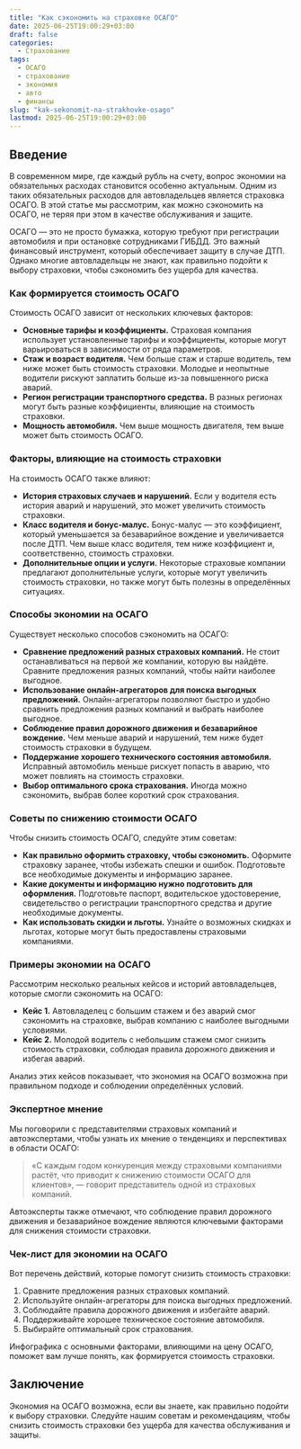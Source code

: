 ```yaml
---
title: "Как сэкономить на страховке ОСАГО"
date: 2025-06-25T19:00:29+03:00
draft: false
categories:
  - Страхование
tags:
  - ОСАГО
  - страхование
  - экономия
  - авто
  - финансы
slug: "kak-sekonomit-na-strakhovke-osago"
lastmod: 2025-06-25T19:00:29+03:00
---
```




## Введение

В современном мире, где каждый рубль на счету, вопрос экономии на обязательных расходах становится особенно актуальным. Одним из таких обязательных расходов для автовладельцев является страховка ОСАГО. В этой статье мы рассмотрим, как можно сэкономить на ОСАГО, не теряя при этом в качестве обслуживания и защите.

 ОСАГО — это не просто бумажка, которую требуют при регистрации автомобиля и при остановке сотрудниками ГИБДД. Это важный финансовый инструмент, который обеспечивает защиту в случае ДТП. Однако многие автовладельцы не знают, как правильно подойти к выбору страховки, чтобы сэкономить без ущерба для качества.



### Как формируется стоимость ОСАГО

Стоимость ОСАГО зависит от нескольких ключевых факторов:

- **Основные тарифы и коэффициенты.** Страховая компания использует установленные тарифы и коэффициенты, которые могут варьироваться в зависимости от ряда параметров.
- **Стаж и возраст водителя.** Чем больше стаж и старше водитель, тем ниже может быть стоимость страховки. Молодые и неопытные водители рискуют заплатить больше из-за повышенного риска аварий.
- **Регион регистрации транспортного средства.** В разных регионах могут быть разные коэффициенты, влияющие на стоимость страховки.
- **Мощность автомобиля.** Чем выше мощность двигателя, тем выше может быть стоимость ОСАГО.



### Факторы, влияющие на стоимость страховки

На стоимость ОСАГО также влияют:

- **История страховых случаев и нарушений.** Если у водителя есть история аварий и нарушений, это может увеличить стоимость страховки.
- **Класс водителя и бонус-малус.** Бонус-малус — это коэффициент, который уменьшается за безаварийное вождение и увеличивается после ДТП. Чем выше класс водителя, тем ниже коэффициент и, соответственно, стоимость страховки.
- **Дополнительные опции и услуги.** Некоторые страховые компании предлагают дополнительные услуги, которые могут увеличить стоимость страховки, но также могут быть полезны в определённых ситуациях.



### Способы экономии на ОСАГО

Существует несколько способов сэкономить на ОСАГО:

- **Сравнение предложений разных страховых компаний.** Не стоит останавливаться на первой же компании, которую вы найдёте. Сравните предложения разных компаний, чтобы найти наиболее выгодное.
- **Использование онлайн-агрегаторов для поиска выгодных предложений.** Онлайн-агрегаторы позволяют быстро и удобно сравнить предложения разных компаний и выбрать наиболее выгодное.
- **Соблюдение правил дорожного движения и безаварийное вождение.** Чем меньше аварий и нарушений, тем ниже будет стоимость страховки в будущем.
- **Поддержание хорошего технического состояния автомобиля.** Исправный автомобиль меньше рискует попасть в аварию, что может повлиять на стоимость страховки.
- **Выбор оптимального срока страхования.** Иногда можно сэкономить, выбрав более короткий срок страхования.



### Советы по снижению стоимости ОСАГО

Чтобы снизить стоимость ОСАГО, следуйте этим советам:

- **Как правильно оформить страховку, чтобы сэкономить.** Оформите страховку заранее, чтобы избежать спешки и ошибок. Подготовьте все необходимые документы и информацию заранее.
- **Какие документы и информацию нужно подготовить для оформления.** Подготовьте паспорт, водительское удостоверение, свидетельство о регистрации транспортного средства и другие необходимые документы.
- **Как использовать скидки и льготы.** Узнайте о возможных скидках и льготах, которые могут быть предоставлены страховыми компаниями.



### Примеры экономии на ОСАГО

Рассмотрим несколько реальных кейсов и историй автовладельцев, которые смогли сэкономить на ОСАГО:

- **Кейс 1.** Автовладелец с большим стажем и без аварий смог сэкономить на страховке, выбрав компанию с наиболее выгодными условиями.
- **Кейс 2.** Молодой водитель с небольшим стажем смог снизить стоимость страховки, соблюдая правила дорожного движения и избегая аварий.

Анализ этих кейсов показывает, что экономия на ОСАГО возможна при правильном подходе и соблюдении определённых условий.



### Экспертное мнение

Мы поговорили с представителями страховых компаний и автоэкспертами, чтобы узнать их мнение о тенденциях и перспективах в области ОСАГО:

> «С каждым годом конкуренция между страховыми компаниями растёт, что приводит к снижению стоимости ОСАГО для клиентов», — говорит представитель одной из страховых компаний.

Автоэксперты также отмечают, что соблюдение правил дорожного движения и безаварийное вождение являются ключевыми факторами для снижения стоимости страховки.



### Чек-лист для экономии на ОСАГО

Вот перечень действий, которые помогут снизить стоимость страховки:

1. Сравните предложения разных страховых компаний.
2. Используйте онлайн-агрегаторы для поиска выгодных предложений.
3. Соблюдайте правила дорожного движения и избегайте аварий.
4. Поддерживайте хорошее техническое состояние автомобиля.
5. Выбирайте оптимальный срок страхования.

Инфографика с основными факторами, влияющими на цену ОСАГО, поможет вам лучше понять, как формируется стоимость страховки.



## Заключение

Экономия на ОСАГО возможна, если вы знаете, как правильно подойти к выбору страховки. Следуйте нашим советам и рекомендациям, чтобы снизить стоимость страховки без ущерба для качества обслуживания и защиты.

